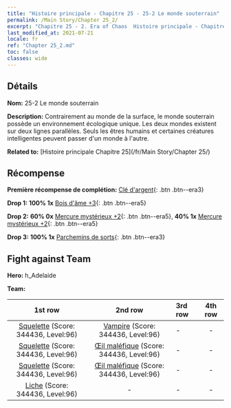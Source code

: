 ```yaml
---
title: "Histoire principale - Chapitre 25 - 25-2 Le monde souterrain"
permalink: /Main Story/Chapter 25_2/
excerpt: "Chapitre 25 - 2. Era of Chaos  Histoire principale - Chapitre 25_2. 25-2 Le monde souterrain"
last_modified_at: 2021-07-21
locale: fr
ref: "Chapter 25_2.md"
toc: false
classes: wide
---
```


## Détails

 **Nom:** 25-2 Le monde souterrain

 **Description:** Contrairement au monde de la surface, le monde souterrain possède un environnement écologique unique. Les deux mondes existent sur deux lignes parallèles. Seuls les êtres humains et certaines créatures intelligentes peuvent passer d'un monde à l'autre.

 **Related to:** [Histoire principale Chapitre 25](/fr/Main Story/Chapter 25/)

## Récompense

 **Première récompense de complétion:** [Clé d'argent](/ItemsFR/con_693/){: .btn .btn--era3}

 **Drop 1:** **100% 1x** [Bois d'âme +3](/ItemsFR/mat_83/){: .btn .btn--era5}

 **Drop 2:** **60% 0x** [Mercure mystérieux +2](/ItemsFR/mat_77/){: .btn .btn--era5}, **40% 1x** [Mercure mystérieux +2](/ItemsFR/mat_77/){: .btn .btn--era5}

 **Drop 3:** **100% 1x** [Parchemins de sorts](/ItemsFR/con_694/){: .btn .btn--era3}


## Fight against Team
 **Hero:** h_Adelaide

 **Team:**


  | 1st row | 2nd row | 3rd row | 4th row |
  |:----:|:----:|:----|:----:|
  | [Squelette](/fr/units/Skeleton/) (Score: 344436, Level:96)  | [Vampire](/fr/units/Vampire/) (Score: 344436, Level:96)  | - | - |
  | [Squelette](/fr/units/Skeleton/) (Score: 344436, Level:96)  | [Œil maléfique](/fr/units/Beholder/) (Score: 344436, Level:96)  | - | - |
  | [Squelette](/fr/units/Skeleton/) (Score: 344436, Level:96)  | [Œil maléfique](/fr/units/Beholder/) (Score: 344436, Level:96)  | - | - |
  | [Liche](/fr/units/Lich/) (Score: 344436, Level:96)  | - | - | - |


